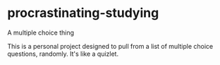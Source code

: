 # procrastinating-studying
A multiple choice thing 

This is a personal project designed to pull from a list of multiple choice questions, randomly. It's like a quizlet.
